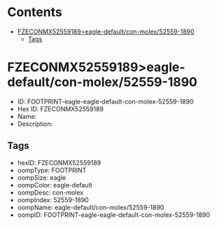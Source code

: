 



Contents
========

* [FZECONMX52559189>eagle-default/con-molex/52559-1890](#fzeconmx52559189eagle-defaultcon-molex52559-1890)
	* [Tags](#tags)

# FZECONMX52559189>eagle-default/con-molex/52559-1890

- ID: FOOTPRINT-eagle-eagle-default-con-molex-52559-1890
- Hex ID: FZECONMX52559189
- Name: 
- Description: 

## Tags

- hexID: FZECONMX52559189
- oompType: FOOTPRINT
- oompSize: eagle
- oompColor: eagle-default
- oompDesc: con-molex
- oompIndex: 52559-1890
- oompName: eagle-default/con-molex/52559-1890
- oompID: FOOTPRINT-eagle-eagle-default-con-molex-52559-1890
